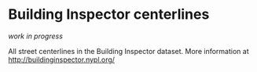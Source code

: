 # Building Inspector centerlines

_work in progress_

All street centerlines in the Building Inspector dataset. More information at http://buildinginspector.nypl.org/
